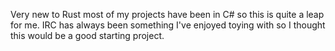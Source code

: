 Very new to Rust most of my projects have been in C# so this is quite a leap for me. IRC has always been something I've enjoyed toying with so I thought this would be a good starting project.
